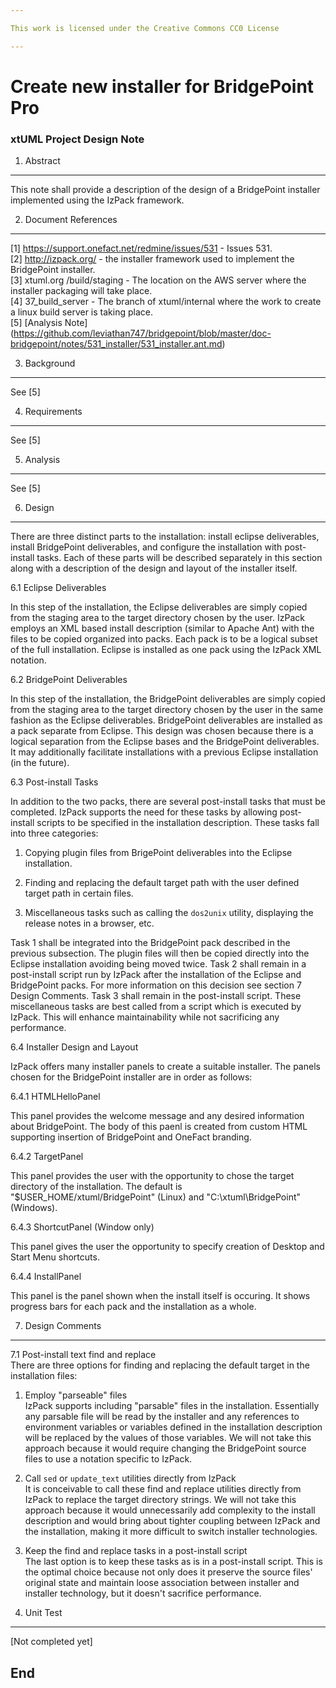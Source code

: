 ```yaml
---

This work is licensed under the Creative Commons CC0 License

---
```


# Create new installer for BridgePoint Pro
### xtUML Project Design Note

1. Abstract
-----------
This note shall provide a description of the design of a BridgePoint installer implemented using the IzPack framework.

2. Document References
----------------------
[1] https://support.onefact.net/redmine/issues/531 - Issues 531.  
[2] http://izpack.org/ - the installer framework used to implement the BridgePoint installer.  
[3] xtuml.org /build/staging - The location on the AWS server where the installer packaging will take place.  
[4] 37_build_server - The branch of xtuml/internal where the work to create a linux build server is taking place.  
[5] [Analysis Note] (https://github.com/leviathan747/bridgepoint/blob/master/doc-bridgepoint/notes/531_installer/531_installer.ant.md)

3. Background
-------------
See [5]

4. Requirements
---------------
See [5]

5. Analysis
-----------
See [5]

6. Design
---------
There are three distinct parts to the installation: install eclipse deliverables, 
install BridgePoint deliverables, and configure the installation with post-install
tasks. Each of these parts will be described separately in this section along with 
a description of the design and layout of the installer itself.  

6.1 Eclipse Deliverables  

In this step of the installation, the Eclipse deliverables are simply copied from
the staging area to the target directory chosen by the user. IzPack employs an XML
based install description (similar to Apache Ant) with the files to be copied organized
into packs. Each pack is to be a logical subset of the full installation. Eclipse is
installed as one pack using the IzPack XML notation.  

6.2 BridgePoint Deliverables  

In this step of the installation, the BridgePoint deliverables are simply copied from
the staging area to the target directory chosen by the user in the same fashion as the
Eclipse deliverables. BridgePoint deliverables are installed as a pack separate from
Eclipse. This design was chosen because there is a logical separation from the Eclipse
bases and the BridgePoint deliverables. It may additionally facilitate installations
with a previous Eclipse installation (in the future).  

6.3 Post-install Tasks  

In addition to the two packs, there are several post-install tasks that must be completed.
IzPack supports the need for these tasks by allowing post-install scripts to be specified
in the installation description.
These tasks fall into three categories:  

1. Copying plugin files from BrigePoint deliverables into the Eclipse installation.  

2. Finding and replacing the default target path with the user defined target path in certain
files.  

3. Miscellaneous tasks such as calling the `dos2unix` utility, displaying the release notes
in a browser, etc.  

Task 1 shall be integrated into the BridgePoint pack described in the previous subsection. The
plugin files will then be copied directly into the Eclipse installation avoiding being moved twice.
Task 2 shall remain in a post-install script run by IzPack after the installation of the Eclipse
and BridgePoint packs. For more information on this decision see section 7 Design Comments.
Task 3 shall remain in the post-install script. These miscellaneous tasks are best called from
a script which is executed by IzPack. This will enhance maintainability while not sacrificing any
performance.  

6.4 Installer Design and Layout  

IzPack offers many installer panels to create a suitable installer. The panels chosen for the 
BridgePoint installer are in order as follows:  

6.4.1 HTMLHelloPanel  

This panel provides the welcome message and any desired information about BridgePoint. The body of
this paenl is created from custom HTML supporting insertion of BridgePoint and OneFact branding.  

6.4.2 TargetPanel  

This panel provides the user with the opportunity to chose the target directory of the installation.
The default is "$USER_HOME/xtuml/BridgePoint" (Linux) and "C:\xtuml\BridgePoint" (Windows).  

6.4.3 ShortcutPanel (Window only)  

This panel gives the user the opportunity to specify creation of Desktop and Start Menu shortcuts.  

6.4.4 InstallPanel  

This panel is the panel shown when the install itself is occuring. It shows progress bars for each pack
and the installation as a whole.  

7. Design Comments
------------------
7.1 Post-install text find and replace  
There are three options for finding and replacing the default target in the installation files:  

1. Employ "parseable" files  
IzPack supports including "parsable" files in the installation. Essentially any parsable file will
be read by the installer and any references to environment variables or variables defined in the 
installation description will be replaced by the values of those variables. We will not take this
approach because it would require changing the BridgePoint source files to use a notation specific
to IzPack.  

2. Call `sed` or `update_text` utilities directly from IzPack  
It is conceivable to call these find and replace utilities directly from IzPack to replace the target
directory strings. We will not take this approach because it would unnecessarily add complexity to
the install description and would bring about tighter coupling between IzPack and the installation,
making it more difficult to switch installer technologies.  

3. Keep the find and replace tasks in a post-install script  
The last option is to keep these tasks as is in a post-install script. This is the optimal choice because not 
only does it preserve the source files' original state and maintain loose association between installer
and installer technology, but it doesn't sacrifice performance.

8. Unit Test
------------
[Not completed yet]

End
---
